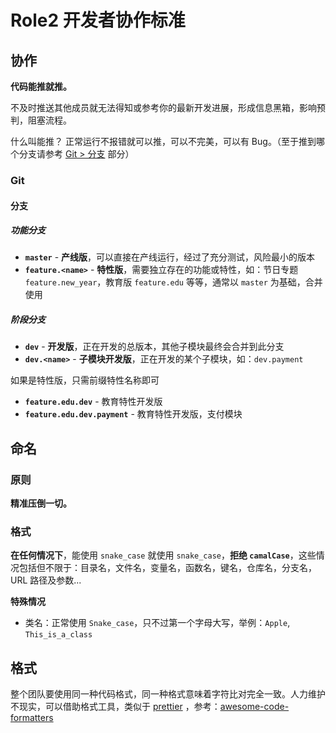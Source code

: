 # Role2 开发者协作标准

## 协作

**代码能推就推。**

不及时推送其他成员就无法得知或参考你的最新开发进展，形成信息黑箱，影响预判，阻塞流程。

什么叫能推？ 正常运行不报错就可以推，可以不完美，可以有 Bug。（至于推到哪个分支请参考 [Git > 分支](#分支) 部分）

### Git

#### 分支

##### 功能分支

- **`master`** - **产线版**，可以直接在产线运行，经过了充分测试，风险最小的版本
- **`feature.<name>`** - **特性版**，需要独立存在的功能或特性，如：节日专题 `feature.new_year`，教育版 `feature.edu` 等等，通常以 `master` 为基础，合并使用

##### 阶段分支

- **`dev`** - **开发版**，正在开发的总版本，其他子模块最终会合并到此分支
- **`dev.<name>`** - **子模块开发版**，正在开发的某个子模块，如：`dev.payment`

如果是特性版，只需前缀特性名称即可

- **`feature.edu.dev`** - 教育特性开发版
- **`feature.edu.dev.payment`** - 教育特性开发版，支付模块

## 命名

### 原则

**精准压倒一切。**

### 格式

**在任何情况下**，能使用 `snake_case` 就使用 `snake_case`，**拒绝 `camalCase`**，这些情况包括但不限于：目录名，文件名，变量名，函数名，键名，仓库名，分支名，URL 路径及参数...

**特殊情况**

- 类名：正常使用 `Snake_case`，只不过第一个字母大写，举例：`Apple`, `This_is_a_class`

## 格式

整个团队要使用同一种代码格式，同一种格式意味着字符比对完全一致。人力维护不现实，可以借助格式工具，类似于 [prettier](https://github.com/prettier/prettier)
，参考：[awesome-code-formatters](https://github.com/rishirdua/awesome-code-formatters)
